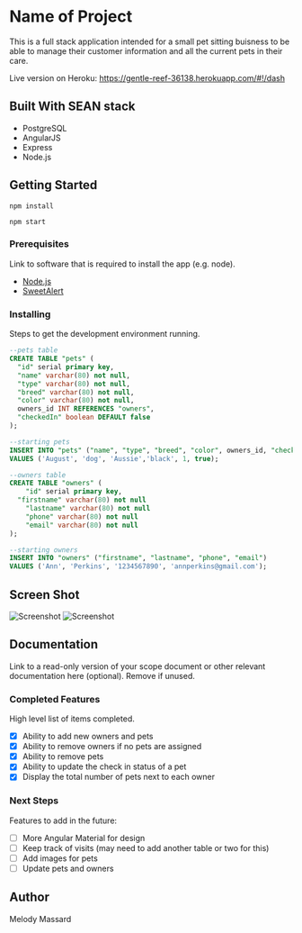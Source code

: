 # Name of Project

This is a full stack application intended for a small pet sitting buisness to be able to manage their customer information and all the current pets in their care. 

Live version on Heroku: https://gentle-reef-36138.herokuapp.com/#!/dash

## Built With SEAN stack

* PostgreSQL
* AngularJS
* Express 
* Node.js

## Getting Started

```
npm install
```
```
npm start
```

### Prerequisites

Link to software that is required to install the app (e.g. node).

- [Node.js](https://nodejs.org/en/)
- [SweetAlert](https://sweetalert.js.org/guides/)

### Installing

Steps to get the development environment running.

```sql
--pets table
CREATE TABLE "pets" (
  "id" serial primary key,
  "name" varchar(80) not null,
  "type" varchar(80) not null,
  "breed" varchar(80) not null,
  "color" varchar(80) not null,
  owners_id INT REFERENCES "owners",
  "checkedIn" boolean DEFAULT false
);

--starting pets
INSERT INTO "pets" ("name", "type", "breed", "color", owners_id, "checkedIn")
VALUES ('August', 'dog', 'Aussie','black', 1, true);

--owners table 
CREATE TABLE "owners" (
	"id" serial primary key,
  "firstname" varchar(80) not null
	"lastname" varchar(80) not null
	"phone" varchar(80) not null
	"email" varchar(80) not null
);

--starting owners 
INSERT INTO "owners" ("firstname", "lastname", "phone", "email")
VALUES ('Ann', 'Perkins', '1234567890', 'annperkins@gmail.com');
```

## Screen Shot

![Screenshot](/Users/Melody8988/prime/weekFive/Pet-Hotel-AngularJS/OwnerScreenShot.png)
![Screenshot](/Users/Melody8988/prime/weekFive/Pet-Hotel-AngularJS/DashScreenShot.png)

## Documentation

Link to a read-only version of your scope document or other relevant documentation here (optional). Remove if unused.

### Completed Features

High level list of items completed.

- [X] Ability to add new owners and pets
- [X] Ability to remove owners if no pets are assigned
- [X] Ability to remove pets
- [X] Ability to update the check in status of a pet
- [X] Display the total number of pets next to each owner

### Next Steps

Features to add in the future:

- [ ] More Angular Material for design
- [ ] Keep track of visits (may need to add another table or two for this)
- [ ] Add images for pets
- [ ] Update pets and owners

## Author

Melody Massard
